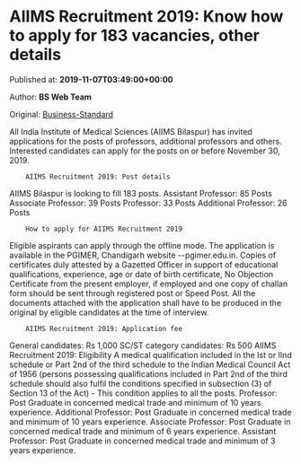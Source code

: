 
# AIIMS Recruitment 2019: Know how to apply for 183 vacancies, other details

Published at: **2019-11-07T03:49:00+00:00**

Author: **BS Web Team**

Original: [Business-Standard](https://www.business-standard.com/article/jobs/aiims-recruitment-2019-how-to-apply-aiims-bilaspur-eligibility-aiims-professor-jobs-important-recruitment-rules-119110700235_1.html)

All India Institute of Medical Sciences (AIIMS Bilaspur) has invited applications for the posts of professors, additional professors and others. Interested candidates can apply for the posts on or before November 30, 2019.

        AIIMS Recruitment 2019: Post details
      
AIIMS Bilaspur is looking to fill 183 posts.
Assistant Professor: 85 Posts
Associate Professor: 39 Posts
Professor: 33 Posts
Additional Professor: 26 Posts

        How to apply for AIIMS Recruitment 2019
      
Eligible aspirants can apply through the offline mode. The application is available in the PGIMER, Chandigarh website --pgimer.edu.in.
Copies of certificates duly attested by a Gazetted Officer in support of educational qualifications, experience, age or date of birth certificate, No Objection Certificate from the present employer, if employed and one copy of challan form should be sent through registered post or Speed Post. All the documents attached with the application shall have to be produced in the original by eligible candidates at the time of interview.

        AIIMS Recruitment 2019: Application fee
      
General candidates: Rs 1,000
SC/ST category candidates: Rs 500
AIIMS Recruitment 2019: Eligibility
A medical qualification included in the Ist or IInd schedule or Part 2nd of the third schedule to the Indian Medical Council Act of 1956 (persons possessing qualifications included in Part 2nd of the third schedule should also fulfil the conditions specified in subsection (3) of Section 13 of the Act) - This condition applies to all the posts.
Professor: Post Graduate in concerned medical trade and minimum of 10 years experience.
Additional Professor: Post Graduate in concerned medical trade and minimum of 10 years experience.
Associate Professor: Post Graduate in concerned medical trade and minimum of 6 years experience.
Assistant Professor: Post Graduate in concerned medical trade and minimum of 3 years experience.
